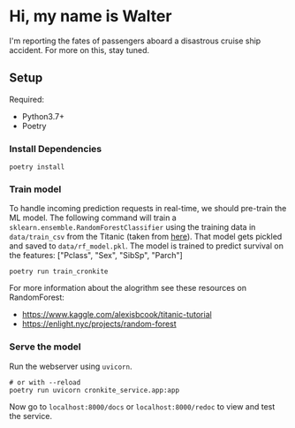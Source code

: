 # Hi, my name is Walter

I'm reporting the fates of passengers aboard a disastrous cruise ship accident.
For more on this, stay tuned.

## Setup

Required:

- Python3.7+
- Poetry

### Install Dependencies

```
poetry install
```

### Train model

To handle incoming prediction requests in real-time, we should pre-train the ML model.
The following command will train a `sklearn.ensemble.RandomForestClassifier` using
the training data in `data/train_csv` from the Titanic (taken from [here](https://www.kaggle.com/c/titanic/data)).
That model gets pickled and saved to `data/rf_model.pkl`. The model is trained to predict survival on the features: ["Pclass", "Sex", "SibSp", "Parch"]

```
poetry run train_cronkite
```

For more information about the alogrithm see these resources on RandomForest:

- https://www.kaggle.com/alexisbcook/titanic-tutorial
- https://enlight.nyc/projects/random-forest

### Serve the model

Run the webserver using `uvicorn`.

```
# or with --reload
poetry run uvicorn cronkite_service.app:app
```

Now go to `localhost:8000/docs` or `localhost:8000/redoc` to view and test the service.

